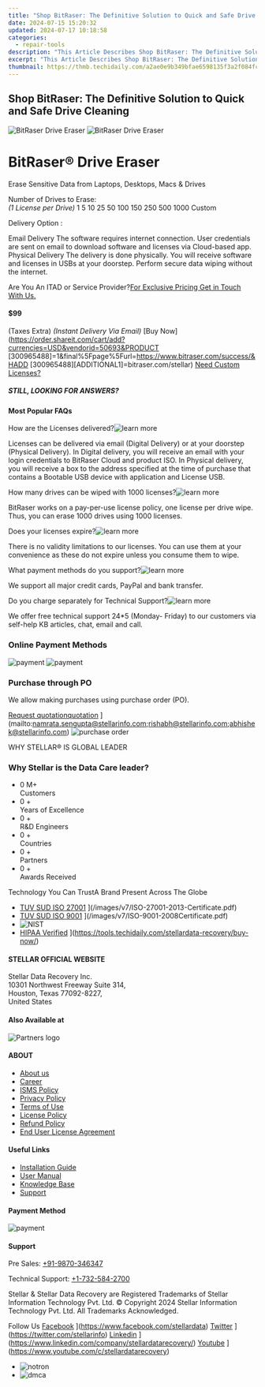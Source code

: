```yaml
---
title: "Shop BitRaser: The Definitive Solution to Quick and Safe Drive Cleaning"
date: 2024-07-15 15:20:32
updated: 2024-07-17 10:18:58
categories:
  - repair-tools
description: "This Article Describes Shop BitRaser: The Definitive Solution to Quick and Safe Drive Cleaning"
excerpt: "This Article Describes Shop BitRaser: The Definitive Solution to Quick and Safe Drive Cleaning"
thumbnail: https://thmb.techidaily.com/a2ae0e9b349bfae6598135f3a2f084fcd5a624b338e4413e4b9ca3add8f4727b.jpg
---
```


## Shop BitRaser: The Definitive Solution to Quick and Safe Drive Cleaning

![BitRaser Drive Eraser](https://laganoo.pxf.io/5g6ygn) ![BitRaser Drive Eraser](https://ship7com.pxf.io/0zwaz3)

# BitRaser® Drive Eraser

Erase Sensitive Data from Laptops, Desktops, Macs & Drives

 Number of Drives to Erase:  
 _(1 License per Drive)_ 1 5 10 25 50 100 150 250 500 1000 Custom

Delivery Option :

 Email Delivery The software requires internet connection. User credentials are sent on email to download software and licenses via Cloud-based app.  Physical Delivery The delivery is done physically. You will receive software and licenses in USBs at your doorstep. Perform secure data wiping without the internet.

 Are You An ITAD or Service Provider?[For Exclusive Pricing Get in Touch With Us.](https://oneplusfr.sjv.io/lxv4am)

#### $99

(Taxes Extra) _(Instant Delivery Via Email)_ [Buy Now](https://order.shareit.com/cart/add?currencies=USD&vendorid=50693&PRODUCT [300965488]=1&final%5Fpage%5Furl=https://www.bitraser.com/success/&HADD [300965488][ADDITIONAL1]=bitraser.com/stellar) [Need Custom Licenses?](https://malaysia-healthcare-travel-council.pxf.io/752oeg)

##### STILL, LOOKING FOR ANSWERS?

#### Most Popular FAQs

 How are the Licenses delivered?![learn more](https://engwe.pxf.io/jrkzrn)

 Licenses can be delivered via email (Digital Delivery) or at your doorstep (Physical Delivery). In Digital delivery, you will receive an email with your login credentials to BitRaser Cloud and product ISO. In Physical delivery, you will receive a box to the address specified at the time of purchase that contains a Bootable USB device with application and License USB.

 How many drives can be wiped with 1000 licenses?![learn more](https://engwe.pxf.io/jrkzrn)

 BitRaser works on a pay-per-use license policy, one license per drive wipe. Thus, you can erase 1000 drives using 1000 licenses.

 Does your licenses expire?![learn more](https://engwe.pxf.io/jrkzrn)

 There is no validity limitations to our licenses. You can use them at your convenience as these do not expire unless you consume them to wipe.

 What payment methods do you support?![learn more](https://engwe.pxf.io/jrkzrn)

We support all major credit cards, PayPal and bank transfer.

 Do you charge separately for Technical Support?![learn more](https://engwe.pxf.io/jrkzrn)

 We offer free technical support 24\*5 (Monday- Friday) to our customers via self-help KB articles, chat, email and call.

### Online Payment Methods

![payment](https://appsumo.8odi.net/gmezyk) ![payment](https://propmoneyinc.pxf.io/q4jzdy)

### Purchase through PO

We allow making purchases using purchase order (PO).

[Request quotationquotation](https://uperfect.sjv.io/g1jgba) ](mailto:namrata.sengupta@stellarinfo.com;rishabh@stellarinfo.com;abhishek@stellarinfo.com) ![purchase order](https://boody-eco-wear.pxf.io/qyo4oo)

 WHY STELLAR® IS GLOBAL LEADER

### Why Stellar is the Data Care leader?

* 0  M+  
Customers
* 0 +  
Years of Excellence
* 0 +  
R&D Engineers
* 0 +  
Countries
* 0 +  
Partners
* 0 +  
Awards Received

 Technology You Can TrustA Brand Present Across The Globe

* [TUV SUD ISO 27001](https://united.elfm.net/zqobdx) ](/images/v7/ISO-27001-2013-Certificate.pdf)
* [TUV SUD ISO 9001](https://cowinaudio.pxf.io/pyx40e) ](/images/v7/ISO-9001-2008Certificate.pdf)
* ![NIST](https://godlikehost.sjv.io/vnbxzv)
* [HIPAA Verified](https://bluettieu.pxf.io/nlgoka) ](https://tools.techidaily.com/stellardata-recovery/buy-now/)

#### STELLAR OFFICIAL WEBSITE

 Stellar Data Recovery Inc.  
 10301 Northwest Freeway Suite 314,  
 Houston, Texas 77092-8227,  
 United States

#### Also Available at

![Partners logo](https://www.stellarinfo.com/images/v7/Partners_logo_new.png)

#### ABOUT

* [About us](https://tools.techidaily.com/stellardata-recovery/buy-now/)
* [Career](https://tools.techidaily.com/stellardata-recovery/buy-now/)
* [ISMS Policy](https://tools.techidaily.com/stellardata-recovery/buy-now/)
* [Privacy Policy](https://tools.techidaily.com/stellardata-recovery/buy-now/)
* [Terms of Use](https://tools.techidaily.com/stellardata-recovery/buy-now/)
* [License Policy](https://tools.techidaily.com/stellardata-recovery/buy-now/)
* [Refund Policy](https://tools.techidaily.com/stellardata-recovery/buy-now/)
* [End User License Agreement](https://tools.techidaily.com/stellardata-recovery/buy-now/)

#### Useful Links

* [Installation Guide](https://tools.techidaily.com/stellardata-recovery/buy-now/)
* [User Manual](https://tools.techidaily.com/stellardata-recovery/buy-now/)
* [Knowledge Base](https://tools.techidaily.com/stellardata-recovery/buy-now/)
* [Support](https://tools.techidaily.com/stellardata-recovery/buy-now/)

#### Payment Method

![payment](https://ursime.pxf.io/r5bm57)

#### Support

Pre Sales: [+91-9870-346347](https://tidio.pxf.io/9grog5)

Technical Support: [+1-732-584-2700](https://arkmc.pxf.io/znergr)

 Stellar & Stellar Data Recovery are Registered Trademarks of Stellar Information Technology Pvt. Ltd. © Copyright 2024 Stellar Information Technology Pvt. Ltd. All Trademarks Acknowledged.

Follow Us [Facebook](https://www.stellarinfo.com/Images/fb.png) ](https://www.facebook.com/stellardata) [Twitter](https://www.stellarinfo.com/Images/tw.png) ](https://twitter.com/stellarinfo) [Linkedin](https://www.stellarinfo.com/Images/in.png) ](https://www.linkedin.com/company/stellardatarecovery/) [Youtube](https://www.stellarinfo.com/newblacktheme/images/yt.png) ](https://www.youtube.com/c/stellardatarecovery)

* ![notron](https://www.stellarinfo.com/images/v7/notron.png)
* ![dmca](https://www.stellarinfo.com/images/v7/dmca.png)

<ins class="adsbygoogle"
     style="display:block"
     data-ad-format="autorelaxed"
     data-ad-client="ca-pub-7571918770474297"
     data-ad-slot="1223367746"></ins>



<ins class="adsbygoogle"
     style="display:block"
     data-ad-client="ca-pub-7571918770474297"
     data-ad-slot="8358498916"
     data-ad-format="auto"
     data-full-width-responsive="true"></ins>

